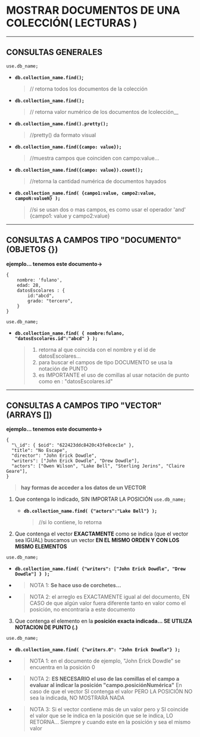 # MOSTRAR DOCUMENTOS DE UNA COLECCIÓN( LECTURAS )

---

## CONSULTAS GENERALES

`use.db_name;`

- **`db.collection_name.find()`;**

  > // retorna todos los documentos de la colección

- **`db.collection_name.find();`**

  > // retorna valor numérico de los documentos de lcolección\_\_

- **`db.collection_name.find().pretty();`**

  > //pretty() da formato visual

- **`db.collection_name.find({campo: value});`**

  > //muestra campos que coinciden con campo:value...

- **`db.collection_name.find({campo: value}).count();`**
  > //retorna la cantidad numérica de documentos hayados
- **`db.collection_name.find( {campo1:value, campo2:value, campoN:valueN} );`**
  > //si se usan dos o mas campos, es como usar el operador 'and' {campo1: value y campo2:value}

---

## CONSULTAS A CAMPOS TIPO "DOCUMENTO" (OBJETOS {})

**ejemplo... tenemos este documento->**

```
{
    nombre: 'fulano',
    edad: 28,
    datosEscolares : {
        id:"abcd",
        grado: "tercero",
    }
}
```

`use.db_name;`

- **`db.collection_name.find( { nombre:fulano, "datosEscolares.id":"abcd" } );`**
  > 1. retorna al que coincida con el nombre y el id de datosEscolares...
  > 2. para buscar el campos de tipo DOCUMENTO se usa la notación de PUNTO
  > 3. es IMPORTANTE el uso de comillas al usar notación de punto como en : "datosEscolares.id"

---

## CONSULTAS A CAMPOS TIPO "VECTOR" (ARRAYS [])

**ejemplo... tenemos este documento->**

```
{
  "\_id": { $oid": "622423ddc8420c43fe8cec1e" },
  "title": "No Escape",
  "director": "John Erick Dowdle",
  "writers": ["John Erick Dowdle", "Drew Dowdle"],
  "actors": ["Owen Wilson", "Lake Bell", "Sterling Jerins", "Claire Geare"],
}
```

> **hay formas de acceder a los datos de un VECTOR**

1. Que contenga lo indicado, SIN IMPORTAR LA POSICIÓN
   `use.db_name;`

   - **`db.collection_name.find( {"actors":"Lake Bell"} );`**
     > //si lo contiene, lo retorna

2. Que contenga el vector **EXACTAMENTE** como se indica (que el vector sea IGUAL) buscamos un vector **EN EL MISMO ORDEN Y CON LOS MISMO ELEMENTOS**

`use.db_name;`

- **`db.collection_name.find( {"writers": ["John Erick Dowdle", "Drew Dowdle"] } );`**

- > NOTA 1: **Se hace uso de corchetes...**
- > NOTA 2: el arreglo es EXACTAMENTE igual al del documento, EN CASO de que algún valor fuera diferente tanto en valor como el posición, no encontraría a este documento

3. Que contenga el elemento en la **posición exacta indicada... SE UTILIZA NOTACION DE PUNTO (.)**

`use.db_name;`

   - **`db.collection_name.find( {"writers.0": "John Erick Dowdle"} );`**

- > NOTA 1: en el documento de ejemplo, "John Erick Dowdle" se encuentra en la posición 0
- > NOTA 2: **ES NECESARIO el uso de las comillas el el campo a evaluar al indicar la posición "campo.posiciónNumérica"**
  > En caso de que el vector SI contenga el valor PERO LA POSICIÓN NO sea la indicada, NO MOSTRARÁ NADA
- > NOTA 3: Si el vector contiene más de un valor pero y SI coincide el valor que se le indica en la posición que se le indica, LO RETORNA... Siempre y cuando este en la posición y sea el mismo valor
